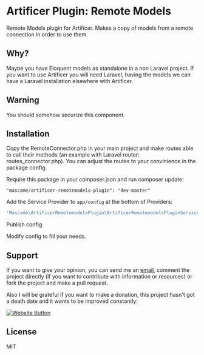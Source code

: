 Artificer Plugin: Remote Models 
===========================

Remote Models plugin for Artificer. Makes a copy of models from a remote connection in order to use them.

Why?
--------------
Maybe you have Eloquent models as standalone in a non Laravel project. If you want to use Artificer you will need Laravel, having the models we can have a Laravel installation elsewhere with Artificer.

Warning
--------------
You should somehow securize this component.

Installation
--------------
Copy the RemoteConnector.php in your main project and make routes able to call their methods (an example with Laravel router: routes_connector.php). You can adjust the routes to your convinience in the package config.

Require this package in your composer.json and run composer update:

    "mascame/artificer-remotemodels-plugin": "dev-master"

Add the Service Provider to `app/config` at the bottom of Providers:

```php
'Mascame\ArtificerRemotemodelsPlugin\ArtificerRemotemodelsPluginServiceProvider',
```

Publish config

Modify config to fill your needs.

Support
----

If you want to give your opinion, you can send me an [email](mailto:marcmascarell@gmail.com), comment the project directly (if you want to contribute with information or resources) or fork the project and make a pull request.

Also I will be grateful if you want to make a donation, this project hasn't got a death date and it wants to be improved constantly:

[![Website Button](http://www.rahmenversand.com/images/paypal_logo_klein.gif "Donate!")](https://www.paypal.com/cgi-bin/webscr?cmd=_donations&business=marcmascarell%40gmail%2ecom&lc=US&item_name=Artificer%20Development&no_note=0&currency_code=EUR&bn=PP%2dDonationsBF%3abtn_donateCC_LG%2egif%3aNonHostedGuest&amount=5 "Contribute to the project")


License
----

MIT